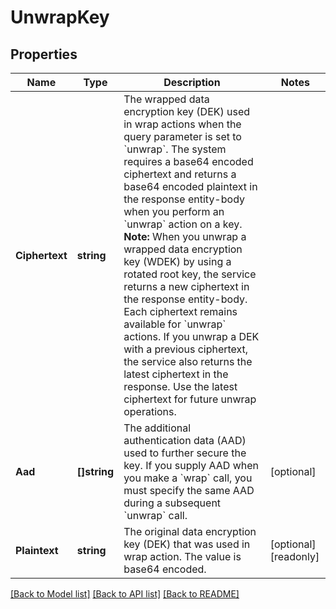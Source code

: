 # UnwrapKey

## Properties

Name | Type | Description | Notes
------------ | ------------- | ------------- | -------------
**Ciphertext** | **string** | The wrapped data encryption key (DEK) used in wrap actions when the query parameter is set to &#x60;unwrap&#x60;. The system requires a base64 encoded ciphertext and returns a base64 encoded plaintext in the response entity-body when you perform an &#x60;unwrap&#x60; action on a key.       **Note:** When you unwrap a wrapped data encryption key (WDEK) by using a rotated root key, the service returns a new ciphertext in the response entity-body. Each ciphertext remains available for &#x60;unwrap&#x60; actions.  If you unwrap a DEK with a previous ciphertext, the service also returns the latest ciphertext in the response.  Use the latest ciphertext for future unwrap operations. | 
**Aad** | **[]string** | The additional authentication data (AAD) used to further secure the key.     If you supply AAD when you make a &#x60;wrap&#x60; call, you must specify the same AAD during a subsequent &#x60;unwrap&#x60; call.  | [optional] 
**Plaintext** | **string** | The original data encryption key (DEK) that was used in wrap action. The value is base64 encoded. | [optional] [readonly] 

[[Back to Model list]](../README.md#documentation-for-models) [[Back to API list]](../README.md#documentation-for-api-endpoints) [[Back to README]](../README.md)


